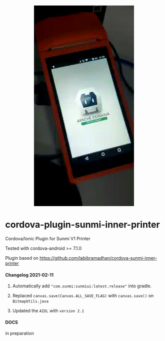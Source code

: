 <p align="center">
    <img src="animate.gif" />
</p>

# cordova-plugin-sunmi-inner-printer
Cordova/Ionic Plugin for Sunmi V1 Printer

Tested with cordova-android >= 7.1.0

Plugin based on https://github.com/labibramadhan/cordova-sunmi-inner-printer

#### Changelog 2021-02-11


1. Automatically add `"com.sunmi:sunmiui:latest.release"` into gradle.

2. Replaced `canvas.save(Canvas.ALL_SAVE_FLAG)` with `canvas.save()` on `BitmapUtils.java`

3. Updated the `AIDL` with `version 2.1`

#### DOCS

in preparation